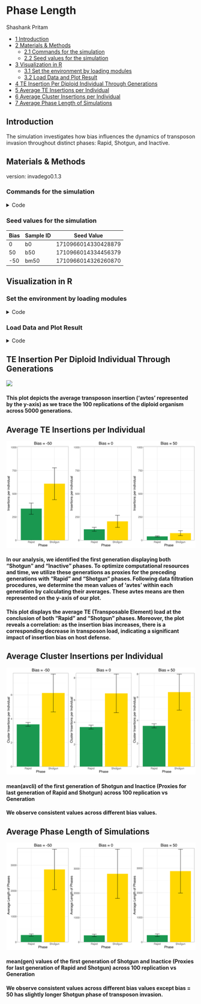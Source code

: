 # Phase Length
Shashank Pritam

- [<span class="toc-section-number">1</span>
  Introduction](#introduction)
- [<span class="toc-section-number">2</span> Materials &
  Methods](#materials--methods)
  - [<span class="toc-section-number">2.1</span> Commands for the
    simulation](#commands-for-the-simulation)
  - [<span class="toc-section-number">2.2</span> Seed values for the
    simulation](#seed-values-for-the-simulation)
- [<span class="toc-section-number">3</span> Visualization in
  R](#visualization-in-r)
  - [<span class="toc-section-number">3.1</span> Set the environment by
    loading modules](#set-the-environment-by-loading-modules)
  - [<span class="toc-section-number">3.2</span> Load Data and Plot
    Result](#load-data-and-plot-result)
- [<span class="toc-section-number">4</span> TE Insertion Per Diploid
  Individual Through
  Generations](#te-insertion-per-diploid-individual-through-generations)
- [<span class="toc-section-number">5</span> Average TE Insertions per
  Individual](#average-te-insertions-per-individual)
- [<span class="toc-section-number">6</span> Average Cluster Insertions
  per Individual](#average-cluster-insertions-per-individual)
- [<span class="toc-section-number">7</span> Average Phase Length of
  Simulations](#average-phase-length-of-simulations)

## Introduction

The simulation investigates how bias influences the dynamics of
transposon invasion throughout distinct phases: Rapid, Shotgun, and
Inactive.

## Materials & Methods

version: invadego0.1.3

### Commands for the simulation

<details class="code-fold">
<summary>Code</summary>

``` bash
#!/bin/bash
tool="./main"
N=1000
gen=5000
genome="mb:10,10,10,10,10"
cluster="kb:300,300,300,300,300"
rr="4,4,4,4,4"
rep=100
u=0.1
steps=10
folder="phase_len"

for i in -5 0 5; do
  multiplier=$(( i * 10 ))

  if [ $i -lt 0 ]; then
    sampleid="bm${multiplier#-}"
  else
    sampleid="b${multiplier}"
  fi

  basepop="10($multiplier)"
  output_file="$folder/$(date +%Y_%m_%d)_simulation_0_${sampleid}"

  command="$tool --N $N --gen $gen --genome $genome --cluster $cluster --rr $rr --rep $rep --u $u --basepop \"$basepop\" --steps $steps --sampleid $sampleid > $output_file"
  echo "Running command: $command"
  eval "$command" &
done
```

</details>

### Seed values for the simulation

| Bias | Sample ID | Seed Value          |
|------|-----------|---------------------|
| 0    | b0        | 1710966014330428879 |
| 50   | b50       | 1710966014334456379 |
| -50  | bm50      | 1710966014326260870 |

## Visualization in R

### Set the environment by loading modules

<details class="code-fold">
<summary>Code</summary>

``` r
library(tidyverse)
library(ggplot2)
library(dplyr)
library(ggpubr)
library(gridExtra) 
theme_set(theme_bw())
# Define a common theme
common_theme <- function() {
  theme(
    legend.position = "none",
    plot.title = element_text(hjust = 0.5, size = 24),
    axis.title = element_text(size = 20),
    axis.text.x = element_text(size = 16),
    axis.text.y = element_text(size = 16),
    panel.grid.major = element_line(colour = "gray90"),
    panel.grid.minor = element_line(colour = "gray95"),
    strip.background = element_rect(fill = "lightgrey"),
    strip.text = element_text(face = "bold", size = 20)
  )
}
```

</details>

### Load Data and Plot Result

<details class="code-fold">
<summary>Code</summary>

``` r
# Load necessary libraries
p <- c("#1a9850", "#ffd700", "#d73027")

# Set the path of the combined file
combined_file_path <- "Simulation-Results_Files/simulation_storm/phase_len_2/Phase_Length_Simulation_0_exploration"

# Read the data
df <- read.table(combined_file_path, fill = TRUE, sep = "\t", header = TRUE)

# Rename columns
names(df) <- c("rep", "gen", "popstat", "spacer_1", "fwte", "avw", "min_w", "avtes",
               "avpopfreq","fixed", "spacer_2", "phase", "fwcli", "avcli", "fixcli", "spacer_3", "avbias", "3tot", "3cluster", "spacer_4", "sampleid")

# Convert 'phase' and 'sampleid' to factors with specified levels
df$phase <- factor(df$phase, levels = c("rapi", "shot", "inac"))
df$sampleid <- factor(df$sampleid, levels = c("b0", "b50", "bm50"))
```

</details>

## TE Insertion Per Diploid Individual Through Generations

![](images/TE_Insertion_Per_Diploid_Individual_Through_Generations.jpg)

#### This plot depicts the average transposon insertion (‘avtes’ represented by the y-axis) as we trace the 100 replications of the diploid organism across 5000 generations.

## Average TE Insertions per Individual

![](images/Average_TE_insertions_per_individual.jpg)

#### In our analysis, we identified the first generation displaying both “Shotgun” and “Inactive” phases. To optimize computational resources and time, we utilize these generations as proxies for the preceding generations with “Rapid” and “Shotgun” phases. Following data filtration procedures, we determine the mean values of ‘avtes’ within each generation by calculating their averages. These avtes means are then represented on the y-axis of our plot.

#### This plot displays the average TE (Transposable Element) load at the conclusion of both “Rapid” and “Shotgun” phases. Moreover, the plot reveals a correlation: as the insertion bias increases, there is a corresponding decrease in transposon load, indicating a significant impact of insertion bias on host defense.

## Average Cluster Insertions per Individual

![](images/Average_Cluster_Insertions_per_Individual.jpg)

#### mean(avcli) of the first generation of Shotgun and Inactice (Proxies for last generation of Rapid and Shotgun) across 100 replication vs Generation

#### We observe consistent values across different bias values.

## Average Phase Length of Simulations

![](images/Phase_Length.jpg)

#### mean(gen) values of the first generation of Shotgun and Inactice (Proxies for last generation of Rapid and Shotgun) across 100 replication vs Generation

#### We observe consistent values across different bias values except bias = 50 has slightly longer Shotgun phase of transposon invasion.
